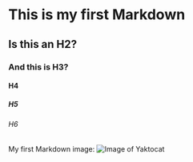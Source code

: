 # This is my first Markdown
## Is this an H2?
### And this is H3?
#### H4
##### H5
###### H6

My first Markdown image:
![Image of Yaktocat](https://octodex.github.com/images/yaktocat.png)
